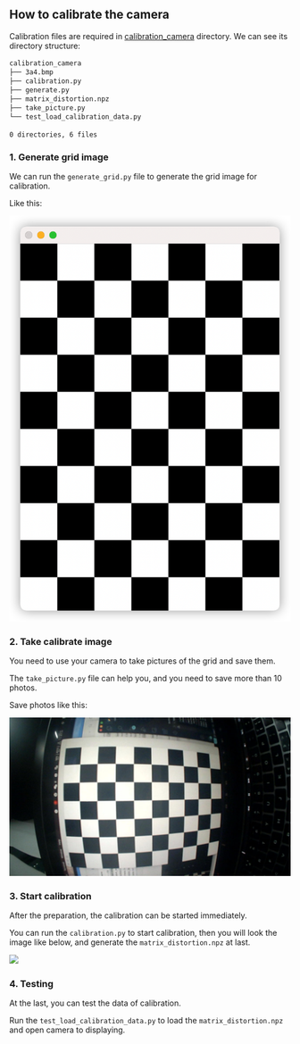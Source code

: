 ## How to calibrate the camera

Calibration files are required in [calibration_camera](https://github.com/zlj-zz/python-opencv-tutorial/tree/main/calibration_camera) directory. We can see its directory structure:

```
calibration_camera
├── 3a4.bmp
├── calibration.py
├── generate.py
├── matrix_distortion.npz
├── take_picture.py
└── test_load_calibration_data.py

0 directories, 6 files
```

### 1. Generate grid image

We can run the `generate_grid.py` file to generate the grid image for calibration.

Like this:

![grid](./assets/grid.png)

### 2. Take calibrate image

You need to use your camera to take pictures of the grid and save them.

The `take_picture.py` file can help you, and you need to save more than 10 photos.

Save photos like this:

![](./assets/1.jpg)

### 3. Start calibration

After the preparation, the calibration can be started immediately.

You can run the `calibration.py` to start calibration, then you will look the image like below, and generate the `matrix_distortion.npz` at last.

![](./assets/draw_line_in_grid.png)

### 4. Testing

At the last, you can test the data of calibration.

Run the `test_load_calibration_data.py` to load the `matrix_distortion.npz` and open camera to displaying.
